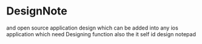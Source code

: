 # DesignNote
and open source application design which can be added into any ios application which need Designing function also the it self id design notepad
